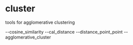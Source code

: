 # cluster
tools for agglomerative clustering

--cosine_similarity
--cal_distance
--distance_point_point
--agglomerative_cluster
